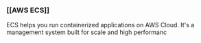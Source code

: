 ### [[AWS ECS]]
ECS helps you run containerized applications on AWS Cloud.
It's a management system built for scale and high performanc